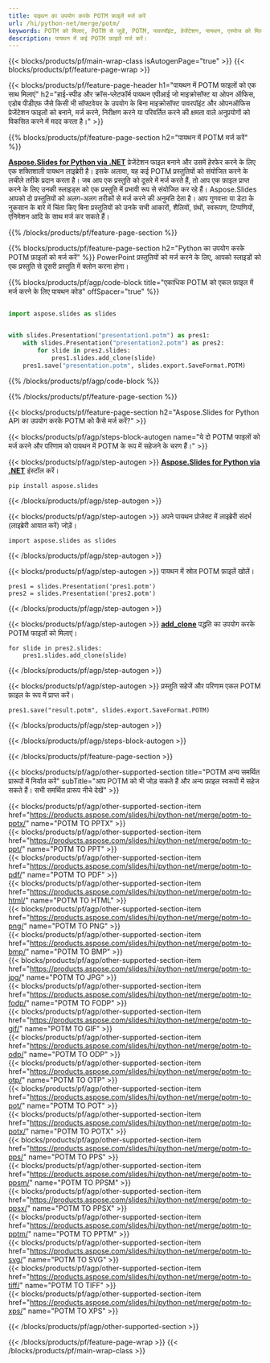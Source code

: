 ```yaml
---
title: पाइथन का उपयोग करके POTM फ़ाइलें मर्ज करें
url: /hi/python-net/merge/potm/
keywords: POTM को मिलाएं, POTM से जुड़ें, POTM, पावरपॉइंट, प्रेजेंटेशन, पायथन, एस्पोज को मिलाएं
description: पायथन में कई POTM फ़ाइलें मर्ज करें।
---
```


{{< blocks/products/pf/main-wrap-class isAutogenPage="true" >}}
{{< blocks/products/pf/feature-page-wrap >}}

{{< blocks/products/pf/feature-page-header h1="पायथन में POTM फाइलों को एक साथ मिलाएं" h2="हाई-स्पीड और क्रॉस-प्लेटफॉर्म पायथन एपीआई जो माइक्रोसॉफ्ट या ओपन ऑफिस, एडोब पीडीएफ जैसे किसी भी सॉफ्टवेयर के उपयोग के बिना माइक्रोसॉफ्ट पावरपॉइंट और ओपनऑफिस प्रेजेंटेशन फाइलों को बनाने, मर्ज करने, निरीक्षण करने या परिवर्तित करने की क्षमता वाले अनुप्रयोगों को विकसित करने में मदद करता है।" >}}

{{% blocks/products/pf/feature-page-section h2="पायथन में POTM मर्ज करें" %}}

[**Aspose.Slides for Python via .NET**](https://products.aspose.com/slides/hi/python-net/) प्रेजेंटेशन फाइल बनाने और उसमें हेरफेर करने के लिए एक शक्तिशाली पायथन लाइब्रेरी है। इसके अलावा, यह कई POTM प्रस्तुतियों को संयोजित करने के लचीले तरीके प्रदान करता है। जब आप एक प्रस्तुति को दूसरे में मर्ज करते हैं, तो आप एक फ़ाइल प्राप्त करने के लिए उनकी स्लाइड्स को एक प्रस्तुति में प्रभावी रूप से संयोजित कर रहे हैं। Aspose.Slides आपको दो प्रस्तुतियों को अलग-अलग तरीकों से मर्ज करने की अनुमति देता है। आप गुणवत्ता या डेटा के नुकसान के बारे में चिंता किए बिना प्रस्तुतियों को उनके सभी आकारों, शैलियों, ग्रंथों, स्वरूपण, टिप्पणियों, एनिमेशन आदि के साथ मर्ज कर सकते हैं।

{{% /blocks/products/pf/feature-page-section %}}

{{% blocks/products/pf/feature-page-section  h2="Python का उपयोग करके POTM फ़ाइलों को मर्ज करें" %}}
PowerPoint प्रस्तुतियों को मर्ज करने के लिए, आपको स्लाइडों को एक प्रस्तुति से दूसरी प्रस्तुति में क्लोन करना होगा।

{{% blocks/products/pf/agp/code-block title="एकाधिक POTM को एकल फ़ाइल में मर्ज करने के लिए पायथन कोड" offSpacer="true" %}}


```python

import aspose.slides as slides


with slides.Presentation("presentation1.potm") as pres1:
    with slides.Presentation("presentation2.potm") as pres2:
        for slide in pres2.slides:
            pres1.slides.add_clone(slide)
    pres1.save("presentation.potm", slides.export.SaveFormat.POTM)
```


{{% /blocks/products/pf/agp/code-block %}}

{{% /blocks/products/pf/feature-page-section %}}

{{< blocks/products/pf/feature-page-section  h2="Aspose.Slides for Python API का उपयोग करके POTM को कैसे मर्ज करें?" >}}

{{< blocks/products/pf/agp/steps-block-autogen name="ये दो POTM फाइलों को मर्ज करने और परिणाम को पायथन में POTM के रूप में सहेजने के चरण हैं।" >}}

{{< blocks/products/pf/agp/step-autogen >}}
[**Aspose.Slides for Python via .NET**](https://products.aspose.com/slides/hi/python-net/) इंस्टॉल करें।
```
pip install aspose.slides
```
{{< /blocks/products/pf/agp/step-autogen >}}

{{< blocks/products/pf/agp/step-autogen >}}
अपने पायथन प्रोजेक्ट में लाइब्रेरी संदर्भ (लाइब्रेरी आयात करें) जोड़ें।
```
import aspose.slides as slides
```
{{< /blocks/products/pf/agp/step-autogen >}}

{{< blocks/products/pf/agp/step-autogen >}}
पायथन में स्रोत POTM फ़ाइलें खोलें।
```
pres1 = slides.Presentation('pres1.potm')
pres2 = slides.Presentation('pres2.potm')
```
{{< /blocks/products/pf/agp/step-autogen >}}

{{< blocks/products/pf/agp/step-autogen >}}
[**add_clone**](https://reference.aspose.com/slides/python-net/aspose.slides/islidecollection/#methods) पद्धति का उपयोग करके POTM फाइलों को मिलाएं।
```
for slide in pres2.slides:
    pres1.slides.add_clone(slide)
```
{{< /blocks/products/pf/agp/step-autogen >}}

{{< blocks/products/pf/agp/step-autogen >}}
प्रस्तुति सहेजें और परिणाम एकल POTM फ़ाइल के रूप में प्राप्त करें।
```
pres1.save("result.potm", slides.export.SaveFormat.POTM)
```

{{< /blocks/products/pf/agp/step-autogen >}}

{{< /blocks/products/pf/agp/steps-block-autogen >}}

{{< /blocks/products/pf/feature-page-section >}}

{{< blocks/products/pf/agp/other-supported-section title="POTM अन्य समर्थित प्रारूपों में निर्यात करें" subTitle="आप POTM को भी जोड़ सकते हैं और अन्य फ़ाइल स्वरूपों में सहेज सकते हैं। सभी समर्थित प्रारूप नीचे देखें" >}}

{{< blocks/products/pf/agp/other-supported-section-item href="https://products.aspose.com/slides/hi/python-net/merge/potm-to-pptx/" name="POTM TO PPTX" >}}  
{{< blocks/products/pf/agp/other-supported-section-item href="https://products.aspose.com/slides/hi/python-net/merge/potm-to-ppt/" name="POTM TO PPT" >}}  
{{< blocks/products/pf/agp/other-supported-section-item href="https://products.aspose.com/slides/hi/python-net/merge/potm-to-pdf/" name="POTM TO PDF" >}}  
{{< blocks/products/pf/agp/other-supported-section-item href="https://products.aspose.com/slides/hi/python-net/merge/potm-to-html/" name="POTM TO HTML" >}}  
{{< blocks/products/pf/agp/other-supported-section-item href="https://products.aspose.com/slides/hi/python-net/merge/potm-to-png/" name="POTM TO PNG" >}}  
{{< blocks/products/pf/agp/other-supported-section-item href="https://products.aspose.com/slides/hi/python-net/merge/potm-to-bmp/" name="POTM TO BMP" >}}  
{{< blocks/products/pf/agp/other-supported-section-item href="https://products.aspose.com/slides/hi/python-net/merge/potm-to-jpg/" name="POTM TO JPG" >}}  
{{< blocks/products/pf/agp/other-supported-section-item href="https://products.aspose.com/slides/hi/python-net/merge/potm-to-fodp/" name="POTM TO FODP" >}}  
{{< blocks/products/pf/agp/other-supported-section-item href="https://products.aspose.com/slides/hi/python-net/merge/potm-to-gif/" name="POTM TO GIF" >}}  
{{< blocks/products/pf/agp/other-supported-section-item href="https://products.aspose.com/slides/hi/python-net/merge/potm-to-odp/" name="POTM TO ODP" >}}  
{{< blocks/products/pf/agp/other-supported-section-item href="https://products.aspose.com/slides/hi/python-net/merge/potm-to-otp/" name="POTM TO OTP" >}}  
{{< blocks/products/pf/agp/other-supported-section-item href="https://products.aspose.com/slides/hi/python-net/merge/potm-to-pot/" name="POTM TO POT" >}}  
{{< blocks/products/pf/agp/other-supported-section-item href="https://products.aspose.com/slides/hi/python-net/merge/potm-to-potx/" name="POTM TO POTX" >}}  
{{< blocks/products/pf/agp/other-supported-section-item href="https://products.aspose.com/slides/hi/python-net/merge/potm-to-pps/" name="POTM TO PPS" >}}  
{{< blocks/products/pf/agp/other-supported-section-item href="https://products.aspose.com/slides/hi/python-net/merge/potm-to-ppsm/" name="POTM TO PPSM" >}}  
{{< blocks/products/pf/agp/other-supported-section-item href="https://products.aspose.com/slides/hi/python-net/merge/potm-to-ppsx/" name="POTM TO PPSX" >}}  
{{< blocks/products/pf/agp/other-supported-section-item href="https://products.aspose.com/slides/hi/python-net/merge/potm-to-pptm/" name="POTM TO PPTM" >}}  
{{< blocks/products/pf/agp/other-supported-section-item href="https://products.aspose.com/slides/hi/python-net/merge/potm-to-svg/" name="POTM TO SVG" >}}  
{{< blocks/products/pf/agp/other-supported-section-item href="https://products.aspose.com/slides/hi/python-net/merge/potm-to-tiff/" name="POTM TO TIFF" >}}  
{{< blocks/products/pf/agp/other-supported-section-item href="https://products.aspose.com/slides/hi/python-net/merge/potm-to-xps/" name="POTM TO XPS" >}}  


{{< /blocks/products/pf/agp/other-supported-section >}}

{{< /blocks/products/pf/feature-page-wrap >}}
{{< /blocks/products/pf/main-wrap-class >}}